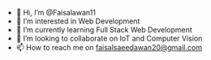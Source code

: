 - 👋 Hi, I’m @Faisalawan11
- 👀 I’m interested in Web Development
- 🌱 I’m currently learning Full Stack Web Development
- 💞️ I’m looking to collaborate on IoT and Computer Vision
- 📫 How to reach me on faisalsaeedawan20@gmail.com

<!---
Faisalawan11/Faisalawan11 is a ✨ special ✨ repository because its `README.md` (this file) appears on your GitHub profile.
You can click the Preview link to take a look at your changes.
--->
